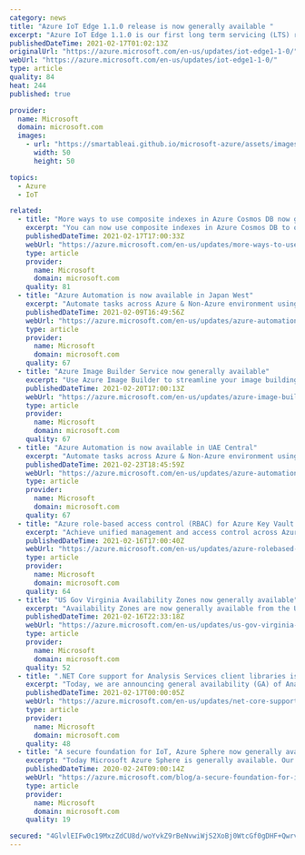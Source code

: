 ```yaml
---
category: news
title: "Azure IoT Edge 1.1.0 release is now generally available "
excerpt: "Azure IoT Edge 1.1.0 is our first long term servicing (LTS) release."
publishedDateTime: 2021-02-17T01:02:13Z
originalUrl: "https://azure.microsoft.com/en-us/updates/iot-edge1-1-0/"
webUrl: "https://azure.microsoft.com/en-us/updates/iot-edge1-1-0/"
type: article
quality: 84
heat: 244
published: true

provider:
  name: Microsoft
  domain: microsoft.com
  images:
    - url: "https://smartableai.github.io/microsoft-azure/assets/images/organizations/microsoft.com-50x50.jpg"
      width: 50
      height: 50

topics:
  - Azure
  - IoT

related:
  - title: "More ways to use composite indexes in Azure Cosmos DB now generally available"
    excerpt: "You can now use composite indexes in Azure Cosmos DB to optimize even more types of queries, including queries with aggregates and system functions."
    publishedDateTime: 2021-02-17T17:00:33Z
    webUrl: "https://azure.microsoft.com/en-us/updates/more-ways-to-use-composite-indexes-in-azure-cosmos-db-now-generally-available-2/"
    type: article
    provider:
      name: Microsoft
      domain: microsoft.com
    quality: 81
  - title: "Azure Automation is now available in Japan West"
    excerpt: "Automate tasks across Azure & Non-Azure environment using PowerShell and Python based scripts."
    publishedDateTime: 2021-02-09T16:49:56Z
    webUrl: "https://azure.microsoft.com/en-us/updates/azure-automation-in-japan-west-region/"
    type: article
    provider:
      name: Microsoft
      domain: microsoft.com
    quality: 67
  - title: "Azure Image Builder Service now generally available"
    excerpt: "Use Azure Image Builder to streamline your image building pipeline and integrate your DevOps application life-cycle with the cloud native tools."
    publishedDateTime: 2021-02-20T17:00:13Z
    webUrl: "https://azure.microsoft.com/en-us/updates/azure-image-builder-service-now-generally-available/"
    type: article
    provider:
      name: Microsoft
      domain: microsoft.com
    quality: 67
  - title: "Azure Automation is now available in UAE Central"
    excerpt: "Automate tasks across Azure & Non-Azure environment using PowerShell and Python based scripts. "
    publishedDateTime: 2021-02-23T18:45:59Z
    webUrl: "https://azure.microsoft.com/en-us/updates/azure-automation-in-uae-central-region/"
    type: article
    provider:
      name: Microsoft
      domain: microsoft.com
    quality: 67
  - title: "Azure role-based access control (RBAC) for Azure Key Vault data plane authorization is now generally available"
    excerpt: "Achieve unified management and access control across Azure resources, Azure Key Vault and keys, certificates, and secrets."
    publishedDateTime: 2021-02-16T17:00:40Z
    webUrl: "https://azure.microsoft.com/en-us/updates/azure-rolebased-access-control-rbac-for-azure-key-vault-data-plane-authorization-is-now-available/"
    type: article
    provider:
      name: Microsoft
      domain: microsoft.com
    quality: 64
  - title: "US Gov Virginia Availability Zones now generally available"
    excerpt: "Availability Zones are now generally available from the US Gov Virginia datacenter region, offering US government customers more options for their most demanding mission-critical applications."
    publishedDateTime: 2021-02-16T22:33:18Z
    webUrl: "https://azure.microsoft.com/en-us/updates/us-gov-virginia-availability-zones-now-generally-available/"
    type: article
    provider:
      name: Microsoft
      domain: microsoft.com
    quality: 52
  - title: ".NET Core support for Analysis Services client libraries is generally available"
    excerpt: "Today, we are announcing general availability (GA) of Analysis Services client libraries for .NET Core, along with several enhancements."
    publishedDateTime: 2021-02-17T00:00:05Z
    webUrl: "https://azure.microsoft.com/en-us/updates/net-core-support-for-analysis-services-client-libraries-is-ga/"
    type: article
    provider:
      name: Microsoft
      domain: microsoft.com
    quality: 48
  - title: "A secure foundation for IoT, Azure Sphere now generally available"
    excerpt: "Today Microsoft Azure Sphere is generally available. Our mission is to empower every organization on the planet to connect and create secured and trustworthy IoT devices. General availability is an important milestone for our team and for our customers, demonstrating that we are ready to fulfill our"
    publishedDateTime: 2020-02-24T09:00:14Z
    webUrl: "https://azure.microsoft.com/blog/a-secure-foundation-for-iot-azure-sphere-now-generally-available/"
    type: article
    provider:
      name: Microsoft
      domain: microsoft.com
    quality: 19

secured: "4GlvlEIFw0c19MxzZdCU8d/woYvkZ9rBeNvwiWjS2XoBj0WtcGf0gDHF+Qwrv3qo38UABP2EN4y68DolHLvuT438OxyrqpMyFlvkc3XX9MrAAW3WrlsX0B3L9+reJWWag3nUXnRHp72Ia1gT+yRWbfqffGVog9c8zpw5vBBL+nN/gEaLKpTGMoLcuFyHSzYAvwmpifJ0qkqq4enfiAff+xUG2lW0VbLjM5mIWELxmEaIxcrLPgVGLRol0varmRltZiINi8vxV03yhdKp7uN9E1mRPoTOXT5hkV+GIYcxGarHQ57wRMPJEA7pCUuqDJdEoQnQsc1sdFwftHPKPOLHyeokCgnEU020jB1XXyeGGyM=;va9ivjkyKa/J2ljDwyjwCw=="
---
```


